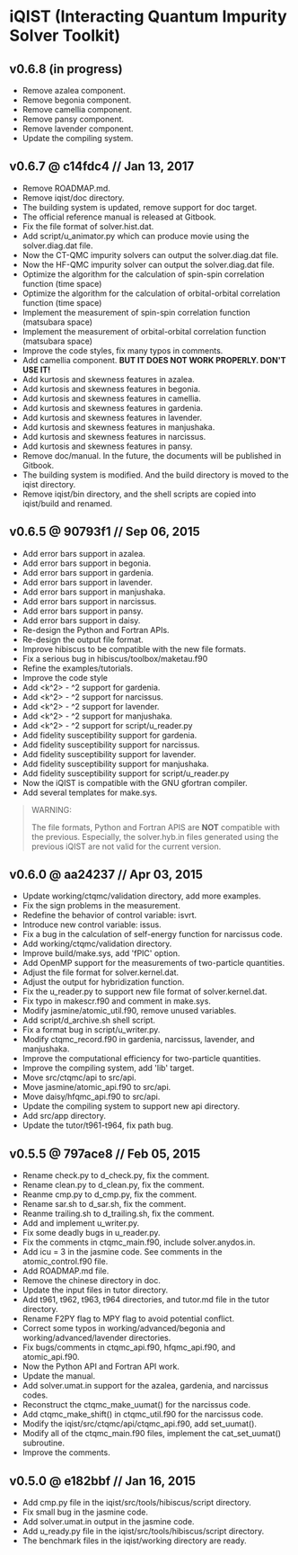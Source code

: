 # iQIST (Interacting Quantum Impurity Solver Toolkit)

## v0.6.8 (in progress)

* Remove azalea component.
* Remove begonia component.
* Remove camellia component.
* Remove pansy component.
* Remove lavender component.
* Update the compiling system.

## v0.6.7 @ c14fdc4 // Jan 13, 2017

* Remove ROADMAP.md.
* Remove iqist/doc directory.
* The building system is updated, remove support for doc target.
* The official reference manual is released at Gitbook.
* Fix the file format of solver.hist.dat.
* Add script/u_animator.py which can produce movie using the solver.diag.dat file.
* Now the CT-QMC impurity solvers can output the solver.diag.dat file.
* Now the HF-QMC impurity solver can output the solver.diag.dat file.
* Optimize the algorithm for the calculation of spin-spin correlation function (time space)
* Optimize the algorithm for the calculation of orbital-orbital correlation function (time space)
* Implement the measurement of spin-spin correlation function (matsubara space)
* Implement the measurement of orbital-orbital correlation function (matsubara space)
* Improve the code styles, fix many typos in comments.
* Add camellia component. **BUT IT DOES NOT WORK PROPERLY. DON'T USE IT!**
* Add kurtosis and skewness features in azalea.
* Add kurtosis and skewness features in begonia.
* Add kurtosis and skewness features in camellia.
* Add kurtosis and skewness features in gardenia.
* Add kurtosis and skewness features in lavender.
* Add kurtosis and skewness features in manjushaka.
* Add kurtosis and skewness features in narcissus.
* Add kurtosis and skewness features in pansy.
* Remove doc/manual. In the future, the documents will be published in Gitbook.
* The building system is modified. And the build directory is moved to the iqist directory.
* Remove iqist/bin directory, and the shell scripts are copied into iqist/build and renamed.

## v0.6.5 @ 90793f1 // Sep 06, 2015

* Add error bars support in azalea.
* Add error bars support in begonia.
* Add error bars support in gardenia.
* Add error bars support in lavender.
* Add error bars support in manjushaka.
* Add error bars support in narcissus.
* Add error bars support in pansy.
* Add error bars support in daisy.
* Re-design the Python and Fortran APIs.
* Re-design the output file format.
* Improve hibiscus to be compatible with the new file formats.
* Fix a serious bug in hibiscus/toolbox/maketau.f90
* Refine the examples/tutorials.
* Improve the code style
* Add <k^2> - <k>^2 support for gardenia.
* Add <k^2> - <k>^2 support for narcissus.
* Add <k^2> - <k>^2 support for lavender.
* Add <k^2> - <k>^2 support for manjushaka.
* Add <k^2> - <k>^2 support for script/u\_reader.py
* Add fidelity susceptibility support for gardenia.
* Add fidelity susceptibility support for narcissus.
* Add fidelity susceptibility support for lavender.
* Add fidelity susceptibility support for manjushaka.
* Add fidelity susceptibility support for script/u\_reader.py
* Now the iQIST is compatible with the GNU gfortran compiler.
* Add several templates for make.sys.

> WARNING:
>
> The file formats, Python and Fortran APIS are **NOT** compatible with the previous. Especially, the solver.hyb.in files generated using the previous iQIST are not valid for the current version.

## v0.6.0 @ aa24237 // Apr 03, 2015

* Update working/ctqmc/validation directory, add more examples.
* Fix the sign problems in the measurement.
* Redefine the behavior of control variable: isvrt.
* Introduce new control variable: issus.
* Fix a bug in the calculation of self-energy function for narcissus code.
* Add working/ctqmc/validation directory.
* Improve build/make.sys, add 'fPIC' option.
* Add OpenMP support for the measurements of two-particle quantities.
* Adjust the file format for solver.kernel.dat.
* Adjust the output for hybridization function.
* Fix the u\_reader.py to support new file format of solver.kernel.dat.
* Fix typo in makescr.f90 and comment in make.sys.
* Modify jasmine/atomic\_util.f90, remove unused variables.
* Add script/d\_archive.sh shell script.
* Fix a format bug in script/u\_writer.py.
* Modify ctqmc\_record.f90 in gardenia, narcissus, lavender, and manjushaka.
* Improve the computational efficiency for two-particle quantities.
* Improve the compiling system, add 'lib' target.
* Move src/ctqmc/api to src/api.
* Move jasmine/atomic\_api.f90 to src/api.
* Move daisy/hfqmc\_api.f90 to src/api.
* Update the compiling system to support new api directory.
* Add src/app directory.
* Update the tutor/t961-t964, fix path bug.

## v0.5.5 @ 797ace8 // Feb 05, 2015

* Rename check.py to d\_check.py, fix the comment.
* Rename clean.py to d\_clean.py, fix the comment.
* Reanme cmp.py to d\_cmp.py, fix the comment.
* Rename sar.sh to d\_sar.sh, fix the comment.
* Reanme trailing.sh to d\_trailing.sh, fix the comment.
* Add and implement u\_writer.py.
* Fix some deadly bugs in u\_reader.py.
* Fix the comments in ctqmc\_main.f90, include solver.anydos.in.
* Add icu = 3 in the jasmine code. See comments in the atomic\_control.f90 file.
* Add ROADMAP.md file.
* Remove the chinese directory in doc.
* Update the input files in tutor directory.
* Add t961, t962, t963, t964 directories, and tutor.md file in the tutor directory.
* Rename F2PY flag to MPY flag to avoid potential conflict.
* Correct some typos in working/advanced/begonia and working/advanced/lavender directories.
* Fix bugs/comments in ctqmc\_api.f90, hfqmc\_api.f90, and atomic\_api.f90.
* Now the Python API and Fortran API work.
* Update the manual.
* Add solver.umat.in support for the azalea, gardenia, and narcissus codes.
* Reconstruct the ctqmc\_make\_uumat() for the narcissus code.
* Add ctqmc\_make\_shift() in ctqmc\_util.f90 for the narcissus code.
* Modify the iqist/src/ctqmc/api/ctqmc\_api.f90, add set\_uumat().
* Modify all of the ctqmc\_main.f90 files, implement the cat\_set\_uumat() subroutine.
* Improve the comments.

## v0.5.0 @ e182bbf // Jan 16, 2015

* Add cmp.py file in the iqist/src/tools/hibiscus/script directory.
* Fix small bug in the jasmine code.
* Add solver.umat.in output in the jasmine code.
* Add u\_ready.py file in the iqist/src/tools/hibiscus/script directory.
* The benchmark files in the iqist/working directory are ready.
